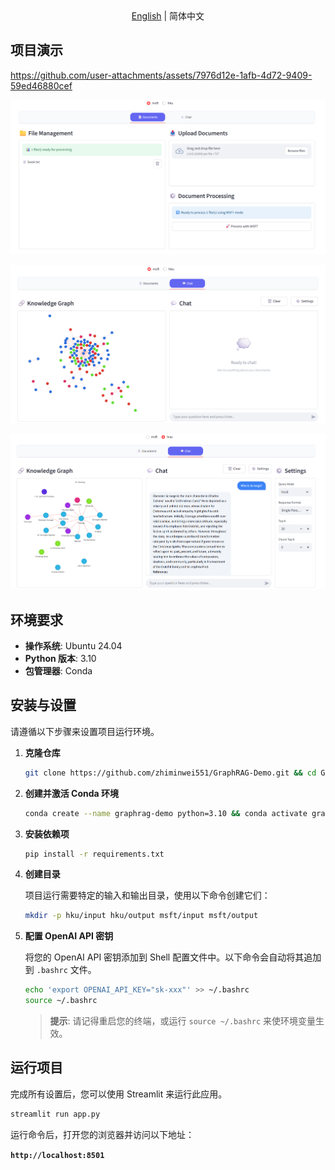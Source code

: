 <div align="center">
    <a href="README.md">English</a> | 简体中文
</div>

## 项目演示

https://github.com/user-attachments/assets/7976d12e-1afb-4d72-9409-59ed46880cef

![文档演示](README.assets/documents_demo.png)

![对话演示](README.assets/chat_demo.png)

![子图演示](README.assets/subgraph_demo.png)

## 环境要求

- **操作系统**: Ubuntu 24.04
- **Python 版本**: 3.10
- **包管理器**: Conda

## 安装与设置

请遵循以下步骤来设置项目运行环境。

1.  **克隆仓库**

    ```bash
    git clone https://github.com/zhiminwei551/GraphRAG-Demo.git && cd GraphRAG-Demo
    ```

2.  **创建并激活 Conda 环境**

    ```bash
    conda create --name graphrag-demo python=3.10 && conda activate graphrag-demo
    ```

3.  **安装依赖项**

    ```bash
    pip install -r requirements.txt
    ```

4.  **创建目录**

    项目运行需要特定的输入和输出目录，使用以下命令创建它们：

    ```bash
    mkdir -p hku/input hku/output msft/input msft/output
    ```

5.  **配置 OpenAI API 密钥**

    将您的 OpenAI API 密钥添加到 Shell 配置文件中。以下命令会自动将其追加到 `.bashrc` 文件。

    ```bash
    echo 'export OPENAI_API_KEY="sk-xxx"' >> ~/.bashrc
    source ~/.bashrc
    ```

    > **提示**: 请记得重启您的终端，或运行 `source ~/.bashrc` 来使环境变量生效。

## 运行项目

完成所有设置后，您可以使用 Streamlit 来运行此应用。

```bash
streamlit run app.py
```

运行命令后，打开您的浏览器并访问以下地址：

**`http://localhost:8501`**


